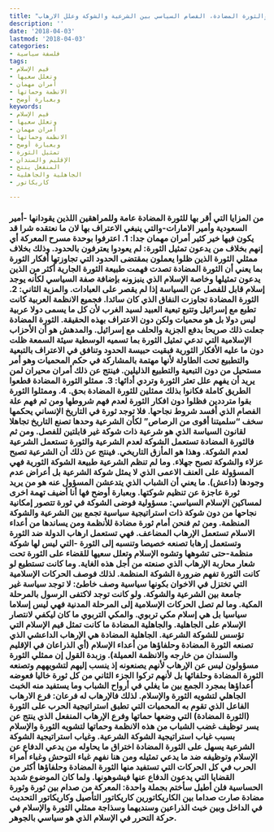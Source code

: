 ```yaml
---
title: "الثورة والثورة المضادة، الفصام السياسي بين الشرعية والشوكة وعلل الارهاب"
description: ''
date: '2018-04-03'
lastmod: '2018-04-03'
categories:
- فلسفة سياسية
tags:
- قيم الإسلام
- وتعلل سعيها
- أمران مهمان
- الانظمة وحماتها
- وبعبارة أوضح
keywords:
- قيم الإسلام
- وتعلل سعيها
- أمران مهمان
- الانظمة وحماتها
- وبعبارة أوضح
- تمثيل الثورة
- الإقليم والسندان
- المنفعل ينتج
- الجاهلية والجاهلية
- كاريكاتور

---
```

### من المزايا التي أقر بها للثورة المضادة عامة وللمراهقين اللذين يقودانها -أمير السعودية وأمير الامارات-والتي ينبغي الاعتراف بها لان ما نعتقده شرا قد يكون فيها خير كثير أمران مهمان جدا: 1. اعترفوا بوحدة مسرح المعركة أي إنهم بخلاف من يدعون تمثيل الثورة: لم يعودوا يعترفون بالحدود. وذلك بخلاف ممثلي الثورة الذين ظلوا يعملون بمقتضى الحدود التي تجاوزتها أفكار الثورة بما يعني أن الثورة المضادة تصدت فهمت طبيعة الثورة الجارية أكثر من الذين يدعون تمثيلها وخاصة الإسلام الذي ينبزونه بإضافة صفة السياسي لكأنه يوجد إسلام قابل للفصل عن السياسة إذا لم يقصر على العبادات. والمزية الثاني: 2. الثورة المضادة تجاوزت النفاق الذي كان سائدا. فجميع الانظمة العربية كانت تطبع مع إسرائيل وتتبع تبعية العبيد لسيد الغرب لأن كل ما يسمى دولا عربية ليس دولا بل هو محميات ولكن دون الاعتراف بهذه الحقيقة. الثورة المضادة جعلت ذلك صريحا بدفع الجزية والحلف مع إسرائيل. والمدهش هو أن الأحزاب الإسلامية التي تدعي تمثيل الثورة بما تسميه الوسطية سيئة السمعة ظلت دون ما عليه الأفكار الثورية فبقيت حبيسة الحدود وتنافق في الاعتراف بالتبعية والتطبيع تحت الطاولة لأنها مهتمة بالمشاركة في حكم المحميات وهو أمر مستحيل من دون التبعية والتطبيع الذليلين. فينتج عن ذلك أمران محيران لمن يريد أن يفهم علل تعثر الثورة وتردي أدائها: 3. ممثلو الثورة المضادة قطعوا الطريق كاملة فكانوا بذلك ممثلين للثورة المضادة بحق. 4. وممثلوا الثورة بقوا مترددين فظلوا دون افكار الثورة لعدم فهم شروطها ومن ثم فهم علة الفصام الذي أفسد شروط نجاحها. فلا توجد ثورة في التاريخ الإنساني يحكمها سخف “سلميتنا أقوى من الرصاص” لكأن الشرعية وحدها تصنع التاريخ تجاهلا لقانون السياسة الذي هو شرعية ذات شوكة غير قابلتين للفصل. ومن ثم فالثورة المضادة تستعمل الشوكة لعدم الشرعية والثورة تستعمل الشرعية لعدم الشوكة. وهذا هو المأزق التاريخي. فينتج عن ذلك أن الشرعية تصبح عزلاء والشوكة تصبح جهلاء. وما لم تنظم الشرعية طبيعة الشوكة الثورية فهي المسؤولة على العنف الاعمى الذي لا يمثل شوكة الشرعية بل أعراض عدم وجودها (داعش). ما يعني أن الشباب الذي يتدعشن المسؤول عنه هو من يريد ثورة عاجزة عن تنظيم شوكتها. وبعبارة أوضح فها أنا أضيف تهمة اخرى لمساكين الإسلام السياسي: مسؤولية فوضى الشوكة في ثورة تتصور إمكانية نجاحها من دون شوكة ذات استراتيجية سياسية تجمع بين الشرعية والشوكة المنظمة. ومن ثم فنحن أمام ثورة مضادة للأنظمة ومن يساندها من أعداء الاسلام تستعمل الإرهاب المضاعف. فهي تستعمل ارهاب الدولة ضد الثورة وتستعمل إرهابا تصنعه خصيصا وتنسبه إلى الثورة -التي ليس لها شوكة منظمة-حتى تشوهها وتشوه الإسلام وتعلل سعيها للقضاء على الثورة تحت شعار محاربة الإرهاب الذي صنعته من أجل هذه الغاية. وما كانت تستطيع لو كانت الثورة تفهم ضرورة الشوكة المنظمة. لذلك فوصف الحركات الإسلامية التي تختزل في الاخوان بكونها سياسية وصف خاطئ: لا توجد سياسة غير جامعة بين الشرعية والشوكة. ولو كانت توجد لاكتفى الرسول بالمرحلة المكية. وما لم تصل الحركات الإسلامية إلى المرحلة المدنية فهي ليس إسلاما سياسيا بل هي إسلام مكي تربوي. والمكي التربوي ما كان ليكفي لانتصار الإسلام على الجاهلية. والجاهلية المضادة ما كانت تمثل قيم الإسلام التي تؤسس للشوكة الشرعية. الجاهلية المضادة هي الإرهاب الداعشي الذي تصنعه الثورة المضادة وحلفاؤها من أعداء الإسلام (أي الذراعان في الإقليم والسندان من خارجه والانظمة العميلة). وزبدة القول إن ممثلي الثورة مسؤولون ليس عن الإرهاب لأنهم يصنعونه إذ ينسب إليهم لتشويههم وتصنعه الثورة المضادة وحلفائها بل لأنهم تركوا الجزء الثاني من كل ثورة خاليا فعوضه أعداؤها بمجرد الجمع بين ما يغلي في أرواح الشباب وما يستفيد منه الخبث الجاهلي لتشويه الثورة والإسلام. لذلك فالإرهاب له فرعان: فرع الارهاب الفاعل الذي تقوم به المحميات التي تطبق استراتيجية الحرب على الثورة (الثورة المضادة) التي وضعها حماتها وفرع الإرهاب المنفعل الذي ينتج عن يسر توظيف غضب الشباب من هذه الانظمة وحماتها لتشويه الثورة والإسلام بسبب غياب استراتيجية الشوكة الشرعية. وغياب استراتيجية الشوكة الشرعية يسهل على الثورة المضادة اختراق ما يحاوله من يدعي الدفاع عن الإسلام وتوظيفه ضد ما يدعي تمثيله ومن هنا نفهم غباء التوحش وغباء أمراء الحرب في كل الحركات التي تستفيد منها الثورة المضادة وحلفاؤها أكثر من القضايا التي يدعون الدفاع عنها فيشوهونها. ولما كان الموضوع شديد الحساسية فلن أطيل سأختم بجملة واحدة: المعركة من صدام بين ثورة وثورة مضادة صارت صداما بين الكاريكاتورين كاريكاتور التأصيل وكاريكاتور التحديث في الداخل وبين خبث الذراعين وسنديهما وسذاجة ممثلي الثورة والإسلام في حركة التحرر في الإسلام الذي هو سياسي بالجوهر.

###